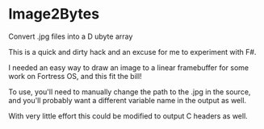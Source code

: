 # Image2Bytes
Convert .jpg files into a D ubyte array

This is a quick and dirty hack and an excuse for me to experiment with F#.

I needed an easy way to draw an image to a linear framebuffer for some
work on Fortress OS, and this fit the bill!

To use, you'll need to manually change the path to the .jpg in the source,
and you'll probably want a different variable name in the output as well.

With very little effort this could be modified to output C headers as well.
